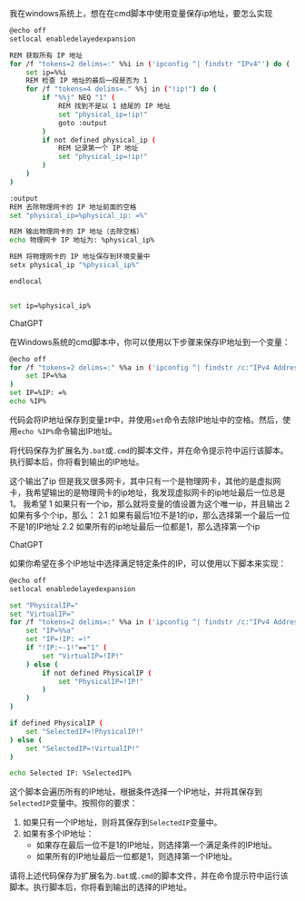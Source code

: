 我在windows系统上，想在在cmd脚本中使用变量保存ip地址，要怎么实现



```bash
@echo off
setlocal enabledelayedexpansion

REM 获取所有 IP 地址
for /f "tokens=2 delims=:" %%i in ('ipconfig ^| findstr "IPv4"') do (
    set ip=%%i
    REM 检查 IP 地址的最后一段是否为 1
    for /f "tokens=4 delims=." %%j in ("!ip!") do (
        if "%%j" NEQ "1" (
            REM 找到不是以 1 结尾的 IP 地址
            set "physical_ip=!ip!"
            goto :output
        )
        if not defined physical_ip (
            REM 记录第一个 IP 地址
            set "physical_ip=!ip!"
        )
    )
)

:output
REM 去除物理网卡的 IP 地址前面的空格
set "physical_ip=%physical_ip: =%"

REM 输出物理网卡的 IP 地址（去除空格）
echo 物理网卡 IP 地址为: %physical_ip%

REM 将物理网卡的 IP 地址保存到环境变量中
setx physical_ip "%physical_ip%"

endlocal


set ip=%physical_ip%
```









ChatGPT



在Windows系统的cmd脚本中，你可以使用以下步骤来保存IP地址到一个变量：

```bash
@echo off
for /f "tokens=2 delims=:" %%a in ('ipconfig ^| findstr /c:"IPv4 Address"') do (
    set IP=%%a
)
set IP=%IP: =%
echo %IP%
```

代码会将IP地址保存到变量`IP`中，并使用`set`命令去除IP地址中的空格。然后，使用`echo %IP%`命令输出IP地址。

将代码保存为扩展名为`.bat`或`.cmd`的脚本文件，并在命令提示符中运行该脚本。执行脚本后，你将看到输出的IP地址。





这个输出了ip 但是我又很多网卡，其中只有一个是物理网卡，其他的是虚拟网卡，我希望输出的是物理网卡的ip地址，我发现虚拟网卡的ip地址最后一位总是1。 我希望  1 如果只有一个ip，那么就将变量的值设置为这个唯一ip，并且输出 2 如果有多个个ip，那么： 2.1 如果有最后1位不是1的ip，那么选择第一个最后一位不是1的IP地址 2.2 如果所有的ip地址最后一位都是1，那么选择第一个ip



ChatGPT



如果你希望在多个IP地址中选择满足特定条件的IP，可以使用以下脚本来实现：

```bash
@echo off
setlocal enabledelayedexpansion

set "PhysicalIP="
set "VirtualIP="
for /f "tokens=2 delims=:" %%a in ('ipconfig ^| findstr /c:"IPv4 Address"') do (
    set "IP=%%a"
    set "IP=!IP: =!"
    if "!IP:~-1!"=="1" (
        set "VirtualIP=!IP!"
    ) else (
        if not defined PhysicalIP (
            set "PhysicalIP=!IP!"
        )
    )
)

if defined PhysicalIP (
    set "SelectedIP=!PhysicalIP!"
) else (
    set "SelectedIP=!VirtualIP!"
)

echo Selected IP: %SelectedIP%
```

这个脚本会遍历所有的IP地址，根据条件选择一个IP地址，并将其保存到`SelectedIP`变量中。按照你的要求：

1. 如果只有一个IP地址，则将其保存到`SelectedIP`变量中。
2. 如果有多个IP地址：
   - 如果存在最后一位不是1的IP地址，则选择第一个满足条件的IP地址。
   - 如果所有的IP地址最后一位都是1，则选择第一个IP地址。

请将上述代码保存为扩展名为`.bat`或`.cmd`的脚本文件，并在命令提示符中运行该脚本。执行脚本后，你将看到输出的选择的IP地址。